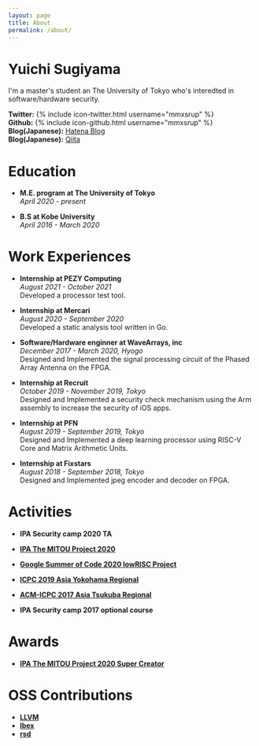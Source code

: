 ```yaml
---
layout: page
title: About
permalink: /about/
---
```


# Yuichi Sugiyama
I'm a master's student an The University of Tokyo who's interedted in software/hardware security.

**Twitter:** {% include icon-twitter.html username="mmxsrup" %}  
**Github:** {% include icon-github.html username="mmxsrup" %}  
**Blog(Japanese):** [Hatena Blog](http://mmxsrup.hatenablog.com/)  
**Blog(Japanese):** [Qiita](https://qiita.com/mmxsrup)

# Education
- **M.E. program at The University of Tokyo**  
*April 2020 - present*

- **B.S at Kobe University**  
*April 2016 - March 2020*

# Work Experiences
- **Internship at PEZY Computing**  
*August 2021 - October 2021*  
Developed a processor test tool.

- **Internship at Mercari**  
*August 2020 - September 2020*  
Developed a static analysis tool written in Go.

- **Software/Hardware enginner at WaveArrays, inc**  
*December 2017 - March 2020, Hyogo*  
Designed and Implemented the signal processing circuit of the Phased Array Antenna on the FPGA.

- **Internship at Recruit**  
*October 2019 - November 2019, Tokyo*  
Designed and Implemented a security check mechanism using the Arm assembly to increase the security of iOS apps.

- **Internship at PFN**  
*August 2019 - September 2019, Tokyo*  
Designed and Implemented a deep learning processor using RISC-V Core and Matrix Arithmetic Units.

- **Internship at Fixstars**  
*August 2018 - September 2018, Tokyo*  
Designed and Implemented jpeg encoder and decoder on FPGA.

# Activities
- **IPA Security camp 2020 TA**

- **[IPA The MITOU Project 2020](https://www.ipa.go.jp/jinzai/mitou/2020/gaiyou_tn-1.html)**

- **[Google Summer of Code 2020 lowRISC Project](https://summerofcode.withgoogle.com/archive/2020/projects/5950588879110144/)**

- **[ICPC 2019 Asia Yokohama Regional](https://icpc.iisf.or.jp/2019-yokohama/)**

- **[ACM-ICPC 2017 Asia Tsukuba Regional](https://icpc.iisf.or.jp/2017-tsukuba/)**

- **IPA Security camp 2017 optional course**

# Awards
- **[IPA The MITOU Project 2020 Super Creator](https://www.meti.go.jp/english/press/2021/0528_003.html)**

# OSS Contributions
- **[LLVM](https://github.com/llvm/llvm-project/search?q=Yuichi+Sugiyama&type=Commits)**
- **[Ibex](https://github.com/lowRISC/ibex/commits?author=mmxsrup)**
- **[rsd](https://github.com/rsd-devel/rsd/commits/master?author=mmxsrup)**
